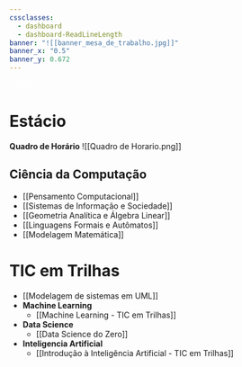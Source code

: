 ```yaml
---
cssclasses:
  - dashboard
  - dashboard-ReadLineLength
banner: "![[banner_mesa_de_trabalho.jpg]]"
banner_x: "0.5"
banner_y: 0.672
---
```

<div class="title" style="color:white; text-decoration: underline ">HOME</div>

# Estácio
**Quadro de Horário**
![[Quadro de Horario.png]]
## Ciência da Computação
- [[Pensamento Computacional]]
- [[Sistemas de Informação e Sociedade]]
- [[Geometria Analítica e Álgebra Linear]]
- [[Linguagens Formais e Autômatos]]
- [[Modelagem Matemática]]
# TIC em Trilhas
- [[Modelagem de sistemas em UML]]
- **Machine Learning**
	- [[Machine Learning - TIC em Trilhas]]
- **Data Science**
	- [[Data Science do Zero]]
- **Inteligencia Artificial**
	- [[Introdução à Inteligência Artificial - TIC em Trilhas]]
